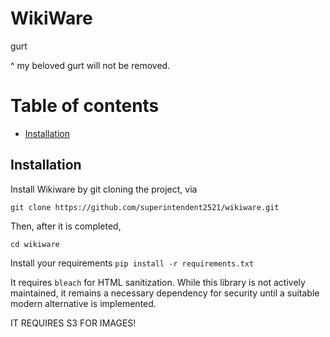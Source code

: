# WikiWare
gurt

^ my beloved gurt will not be removed.

# Table of contents
- [Installation](#installation)

## Installation
Install Wikiware by git cloning the project, via

`git clone https://github.com/superintendent2521/wikiware.git`

Then, after it is completed,

`cd wikiware`

Install your requirements
`pip install -r requirements.txt`

It requires `bleach` for HTML sanitization. While this library is not actively maintained, it remains a necessary dependency for security until a suitable modern alternative is implemented.

IT REQUIRES S3 FOR IMAGES!
